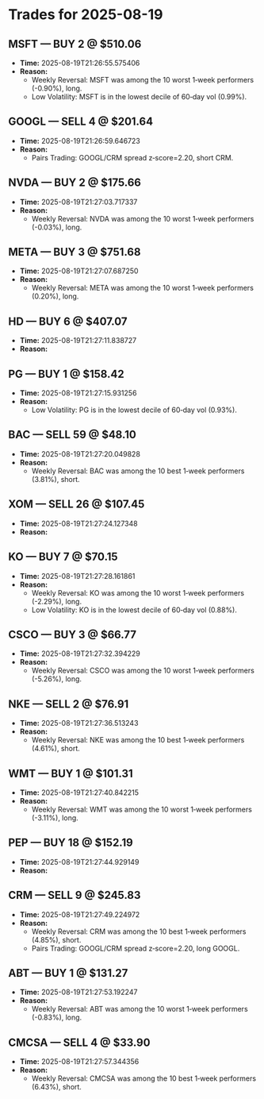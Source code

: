 # Trades for 2025-08-19

## MSFT — BUY 2 @ $510.06
- **Time:** 2025-08-19T21:26:55.575406
- **Reason:**
  - Weekly Reversal: MSFT was among the 10 worst 1‑week performers (-0.90%), long.
  - Low Volatility: MSFT is in the lowest decile of 60‑day vol (0.99%).

## GOOGL — SELL 4 @ $201.64
- **Time:** 2025-08-19T21:26:59.646723
- **Reason:**
  - Pairs Trading: GOOGL/CRM spread z‑score=2.20, short CRM.

## NVDA — BUY 2 @ $175.66
- **Time:** 2025-08-19T21:27:03.717337
- **Reason:**
  - Weekly Reversal: NVDA was among the 10 worst 1‑week performers (-0.03%), long.

## META — BUY 3 @ $751.68
- **Time:** 2025-08-19T21:27:07.687250
- **Reason:**
  - Weekly Reversal: META was among the 10 worst 1‑week performers (0.20%), long.

## HD — BUY 6 @ $407.07
- **Time:** 2025-08-19T21:27:11.838727
- **Reason:**

## PG — BUY 1 @ $158.42
- **Time:** 2025-08-19T21:27:15.931256
- **Reason:**
  - Low Volatility: PG is in the lowest decile of 60‑day vol (0.93%).

## BAC — SELL 59 @ $48.10
- **Time:** 2025-08-19T21:27:20.049828
- **Reason:**
  - Weekly Reversal: BAC was among the 10 best 1‑week performers (3.81%), short.

## XOM — SELL 26 @ $107.45
- **Time:** 2025-08-19T21:27:24.127348
- **Reason:**

## KO — BUY 7 @ $70.15
- **Time:** 2025-08-19T21:27:28.161861
- **Reason:**
  - Weekly Reversal: KO was among the 10 worst 1‑week performers (-2.29%), long.
  - Low Volatility: KO is in the lowest decile of 60‑day vol (0.88%).

## CSCO — BUY 3 @ $66.77
- **Time:** 2025-08-19T21:27:32.394229
- **Reason:**
  - Weekly Reversal: CSCO was among the 10 worst 1‑week performers (-5.26%), long.

## NKE — SELL 2 @ $76.91
- **Time:** 2025-08-19T21:27:36.513243
- **Reason:**
  - Weekly Reversal: NKE was among the 10 best 1‑week performers (4.61%), short.

## WMT — BUY 1 @ $101.31
- **Time:** 2025-08-19T21:27:40.842215
- **Reason:**
  - Weekly Reversal: WMT was among the 10 worst 1‑week performers (-3.11%), long.

## PEP — BUY 18 @ $152.19
- **Time:** 2025-08-19T21:27:44.929149
- **Reason:**

## CRM — SELL 9 @ $245.83
- **Time:** 2025-08-19T21:27:49.224972
- **Reason:**
  - Weekly Reversal: CRM was among the 10 best 1‑week performers (4.85%), short.
  - Pairs Trading: GOOGL/CRM spread z‑score=2.20, long GOOGL.

## ABT — BUY 1 @ $131.27
- **Time:** 2025-08-19T21:27:53.192247
- **Reason:**
  - Weekly Reversal: ABT was among the 10 worst 1‑week performers (-0.83%), long.

## CMCSA — SELL 4 @ $33.90
- **Time:** 2025-08-19T21:27:57.344356
- **Reason:**
  - Weekly Reversal: CMCSA was among the 10 best 1‑week performers (6.43%), short.

